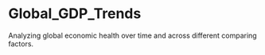 # Global_GDP_Trends
Analyzing global economic health over time and across different comparing factors. 
